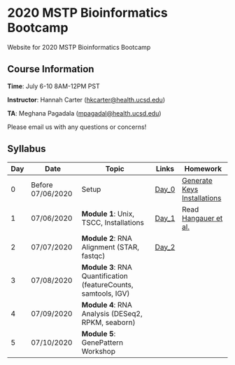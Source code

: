 # 2020 MSTP Bioinformatics Bootcamp
Website for 2020 MSTP Bioinformatics Bootcamp

## Course Information

**Time**: July 6-10 8AM-12PM PST

**Instructor**: Hannah Carter (hkcarter@health.ucsd.edu)

**TA**: Meghana Pagadala (mpagadal@health.ucsd.edu)

Please email us with any questions or concerns!


## Syllabus


| Day  | Date | Topic | Links | Homework |
| ------------- | ------------- |------------- |------------- |------------- |
| 0 | Before 07/06/2020  | Setup  | [Day_0](https://github.com/meghanasp21/2020-MSTP-Bioinformatics-Bootcamp/tree/master/Day_0) | [Generate Keys](https://github.com/meghanasp21/2020-MSTP-Bioinformatics-Bootcamp/tree/master/Day_0)<br />[Installations](https://github.com/meghanasp21/2020-MSTP-Bioinformatics-Bootcamp/blob/master/Day_0/Downloading_Programs.ipynb)| 
| 1  | 07/06/2020  | **Module 1**: Unix, TSCC, Installations  | [Day_1](https://github.com/meghanasp21/2020-MSTP-Bioinformatics-Bootcamp/tree/master/Day_1)  | Read [Hangauer et al.](https://www.ncbi.nlm.nih.gov/pmc/articles/PMC5933935/)| 
| 2  | 07/07/2020  | **Module 2**: RNA Alignment (STAR, fastqc)  | [Day_2](https://github.com/meghanasp21/2020-MSTP-Bioinformatics-Bootcamp/tree/master/Day_2)   | | 
| 3  | 07/08/2020  | **Module 3**: RNA Quantification (featureCounts, samtools, IGV)  |   | |
| 4  | 07/09/2020  | **Module 4**: RNA Analysis (DESeq2, RPKM, seaborn)  |   | |
| 5  | 07/10/2020  | **Module 5**: GenePattern Workshop  |   | |

